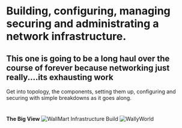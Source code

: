 # Building, configuring, managing securing and administrating a network infrastructure. 
## This one is going to be a long haul over the course of forever because networking just really....its exhausting work
Get into topology, the components, setting them up, configuring and securing with simple breakdowns as it goes along. 

#
**The Big View**
![WallMart Infrastructure Build](https://github.com/TreadSoftly/Projects/assets/121847455/d9ebfd22-1b24-430f-87f9-972ab095d474)
![WallyWorld](https://github.com/TreadSoftly/Projects/assets/121847455/55aa8ff4-f716-408c-9c9f-a95a220d99fb)
